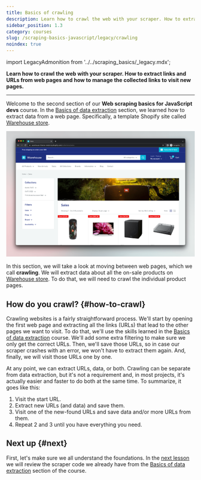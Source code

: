 ```yaml
---
title: Basics of crawling
description: Learn how to crawl the web with your scraper. How to extract links and URLs from web pages and how to manage the collected links to visit new pages.
sidebar_position: 1.3
category: courses
slug: /scraping-basics-javascript/legacy/crawling
noindex: true
---
```


import LegacyAdmonition from '../../scraping_basics/_legacy.mdx';

**Learn how to crawl the web with your scraper. How to extract links and URLs from web pages and how to manage the collected links to visit new pages.**

<LegacyAdmonition />

---

Welcome to the second section of our **Web scraping basics for JavaScript devs** course. In the [Basics of data extraction](../data_extraction/index.md) section, we learned how to extract data from a web page. Specifically, a template Shopify site called [Warehouse store](https://warehouse-theme-metal.myshopify.com/).

![on-sale category of Warehouse store](./images/warehouse-store.png)

In this section, we will take a look at moving between web pages, which we call **crawling**. We will extract data about all the on-sale products on [Warehouse store](https://warehouse-theme-metal.myshopify.com/collections/sales). To do that, we will need to crawl the individual product pages.

## How do you crawl? {#how-to-crawl}

Crawling websites is a fairly straightforward process. We'll start by opening the first web page and extracting all the links (URLs) that lead to the other pages we want to visit. To do that, we'll use the skills learned in the [Basics of data extraction](../data_extraction/index.md) course. We'll add some extra filtering to make sure we only get the correct URLs. Then, we'll save those URLs, so in case our scraper crashes with an error, we won't have to extract them again. And, finally, we will visit those URLs one by one.

At any point, we can extract URLs, data, or both. Crawling can be separate from data extraction, but it's not a requirement and, in most projects, it's actually easier and faster to do both at the same time. To summarize, it goes like this:

1. Visit the start URL.
2. Extract new URLs (and data) and save them.
3. Visit one of the new-found URLs and save data and/or more URLs from them.
4. Repeat 2 and 3 until you have everything you need.

## Next up {#next}

First, let's make sure we all understand the foundations. In the [next lesson](./recap_extraction_basics.md) we will review the scraper code we already have from the [Basics of data extraction](../data_extraction/index.md) section of the course.
